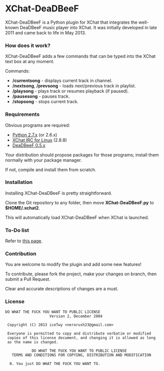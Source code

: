 # XChat-DeaDBeeF
XChat-DeaDBeeF is a Python plugin for XChat that integrates the well-known DeaDBeeF music player into XChat.
It was initially developed in late 2011 and came back to life in May 2013.

###  How does it work?

XChat-DeaDBeeF adds a few commands that can be typed into the XChat text box at any moment.

Commands:

* **/currentsong** - displays current track in channel.
* **/nextsong**, **/prevsong** - loads next/previous track in playlist.
* **/playsong** - plays track or resumes playback (if paused).
* **/pausesong** - pauses track.
* **/stopsong** - stops current track.

### Requirements

Obvious programs are required:

* [Python 2.7.x](http://www.python.org/getit/ "Download Python") (or 2.6.x)
* [XChat IRC for Linux](http://sourceforge.net/projects/xchat/files/ "X-Chat - Browse Files at SourceForge.net") (2.8.8)
* [DeaDBeeF 0.5.x](http://deadbeef.sourceforge.net/download.html "DeaDBeeF - Ultimate Music Player For GNU/Linux")

Your distribution should propose packages for those programs; install them normally with your package manager. 

If not, compile and install them from scratch.

### Installation

Installing XChat-DeaDBeeF is pretty straightforward.

Clone the Git repository to any folder, then move **XChat-DeaDBeeF.py** to **$HOME/.xchat2**.

This will automatically load XChat-DeaDBeeF when XChat is launched.

### To-Do list

Refer to [this page](https://github.com/iceTwy/xchat-deadbeef/blob/master/TODO.md "TO-DO List").

### Contribution

You are welcome to modify the plugin and add some new features!

To contribute, please fork the project, make your changes on branch, then submit a Pull Request. 

Clear and accurate descriptions of changes are a must.

### License

```
DO WHAT THE FUCK YOU WANT TO PUBLIC LICENSE
                    Version 2, December 2004

 Copyright (C) 2013 iceTwy <nerorush23@gmail.com>

 Everyone is permitted to copy and distribute verbatim or modified
 copies of this license document, and changing it is allowed as long
 as the name is changed.

            DO WHAT THE FUCK YOU WANT TO PUBLIC LICENSE
   TERMS AND CONDITIONS FOR COPYING, DISTRIBUTION AND MODIFICATION

  0. You just DO WHAT THE FUCK YOU WANT TO.
```
